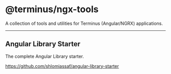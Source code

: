 # @terminus/ngx-tools

A collection of tools and utilities for Terminus (Angular/NGRX) applications.

---

## Angular Library Starter

The complete Angular Library starter.

https://github.com/shlomiassaf/angular-library-starter
